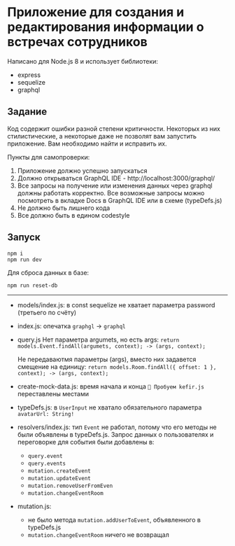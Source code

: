 # Приложение для создания и редактирования информации о встречах сотрудников

Написано для Node.js 8 и использует библиотеки:
* express
* sequelize
* graphql

## Задание
Код содержит ошибки разной степени критичности. Некоторых из них стилистические, а некоторые даже не позволят вам запустить приложение. Вам необходимо найти и исправить их.

Пункты для самопроверки:
1. Приложение должно успешно запускаться
2. Должно открываться GraphQL IDE - http://localhost:3000/graphql/
3. Все запросы на получение или изменения данных через graphql должны работать корректно. Все возможные запросы можно посмотреть в вкладке Docs в GraphQL IDE или в схеме (typeDefs.js)
4. Не должно быть лишнего кода
5. Все должно быть в едином codestyle

## Запуск
```
npm i
npm run dev
```

Для сброса данных в базе:
```
npm run reset-db
```

---

* models/index.js: в const sequelize не хватает параметра password (третьего по счёту)

* index.js: опечатка `graphgl` -> `graphql`

* query.js
    Нет параметра argumets, но есть args:
    `return models.Event.findAll(argumets, context); -> (args, context);`

    Не передаваютмя параметры (args), вместо них задавется смещение на единицу:
    `return models.Room.findAll({ offset: 1 }, context); -> (args, context);`

* create-mock-data.js: время начала и конца `🍨 Пробуем kefir.js` переставлены местами

* typeDefs.js: в `UserInput` не хватало обязательного параметра `avatarUrl: String!`

* resolvers/index.js: тип `Event` не работал, потому что его методы не были объявлены в typeDefs.js. Запрос данных о пользователях и переговорке для события были добавлены в:
  - `query.event`
  - `query.events`
  - `mutation.createEvent`
  - `mutation.updateEvent`
  - `mutation.removeUserFromEven`
  - `mutation.changeEventRoom`

* mutation.js:
  - не было метода `mutation.addUserToEvent`, объявленного в typeDefs.js
  - `mutation.changeEventRoom` ничего не возвращал
